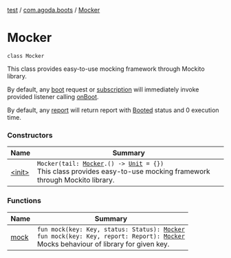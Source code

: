 [test](../../index.md) / [com.agoda.boots](../index.md) / [Mocker](./index.md)

# Mocker

`class Mocker`

This class provides easy-to-use mocking framework through Mockito library.

By default, any [boot](#) request or [subscription](#) will immediately invoke
provided listener calling [onBoot](#).

By default, any [report](#) will return report with [Booted](#) status and 0 execution time.

### Constructors

| Name | Summary |
|---|---|
| [&lt;init&gt;](-init-.md) | `Mocker(tail: `[`Mocker`](./index.md)`.() -> `[`Unit`](https://kotlinlang.org/api/latest/jvm/stdlib/kotlin/-unit/index.html)` = {})`<br>This class provides easy-to-use mocking framework through Mockito library. |

### Functions

| Name | Summary |
|---|---|
| [mock](mock.md) | `fun mock(key: Key, status: Status): `[`Mocker`](./index.md)<br>`fun mock(key: Key, report: Report): `[`Mocker`](./index.md)<br>Mocks behaviour of library for given key. |
